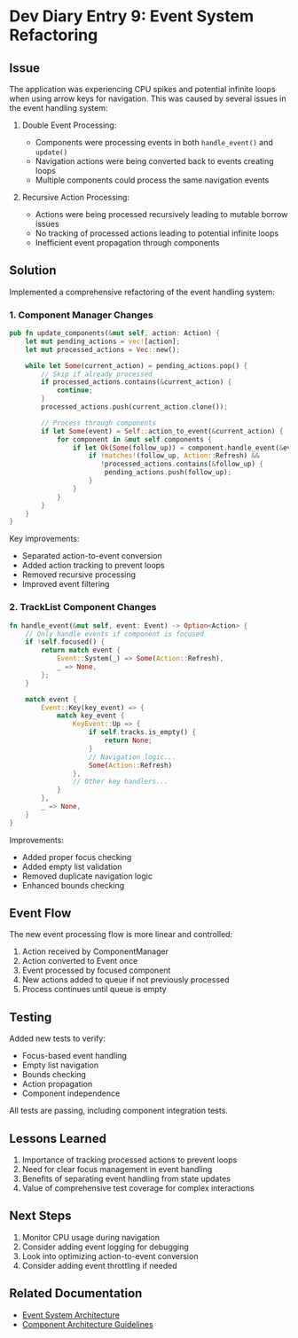 # Dev Diary Entry 9: Event System Refactoring

## Issue
The application was experiencing CPU spikes and potential infinite loops when using arrow keys for navigation. This was caused by several issues in the event handling system:

1. Double Event Processing:
   - Components were processing events in both `handle_event()` and `update()`
   - Navigation actions were being converted back to events creating loops
   - Multiple components could process the same navigation events

2. Recursive Action Processing:
   - Actions were being processed recursively leading to mutable borrow issues
   - No tracking of processed actions leading to potential infinite loops
   - Inefficient event propagation through components

## Solution
Implemented a comprehensive refactoring of the event handling system:

### 1. Component Manager Changes
```rust
pub fn update_components(&mut self, action: Action) {
    let mut pending_actions = vec![action];
    let mut processed_actions = Vec::new();

    while let Some(current_action) = pending_actions.pop() {
        // Skip if already processed
        if processed_actions.contains(&current_action) {
            continue;
        }
        processed_actions.push(current_action.clone());

        // Process through components
        if let Some(event) = Self::action_to_event(&current_action) {
            for component in &mut self.components {
                if let Ok(Some(follow_up)) = component.handle_event(&event) {
                    if !matches!(follow_up, Action::Refresh) && 
                       !processed_actions.contains(&follow_up) {
                        pending_actions.push(follow_up);
                    }
                }
            }
        }
    }
}
```

Key improvements:
- Separated action-to-event conversion
- Added action tracking to prevent loops
- Removed recursive processing
- Improved event filtering

### 2. TrackList Component Changes
```rust
fn handle_event(&mut self, event: Event) -> Option<Action> {
    // Only handle events if component is focused
    if !self.focused() {
        return match event {
            Event::System(_) => Some(Action::Refresh),
            _ => None,
        };
    }

    match event {
        Event::Key(key_event) => {
            match key_event {
                KeyEvent::Up => {
                    if self.tracks.is_empty() {
                        return None;
                    }
                    // Navigation logic...
                    Some(Action::Refresh)
                },
                // Other key handlers...
            }
        },
        _ => None,
    }
}
```

Improvements:
- Added proper focus checking
- Added empty list validation
- Removed duplicate navigation logic
- Enhanced bounds checking

## Event Flow
The new event processing flow is more linear and controlled:
1. Action received by ComponentManager
2. Action converted to Event once
3. Event processed by focused component
4. New actions added to queue if not previously processed
5. Process continues until queue is empty

## Testing
Added new tests to verify:
- Focus-based event handling
- Empty list navigation
- Bounds checking
- Action propagation
- Component independence

All tests are passing, including component integration tests.

## Lessons Learned
1. Importance of tracking processed actions to prevent loops
2. Need for clear focus management in event handling
3. Benefits of separating event handling from state updates
4. Value of comprehensive test coverage for complex interactions

## Next Steps
1. Monitor CPU usage during navigation
2. Consider adding event logging for debugging
3. Look into optimizing action-to-event conversion
4. Consider adding event throttling if needed

## Related Documentation
- [Event System Architecture](../event-system.md)
- [Component Architecture Guidelines](../ooda-based-development-guidelines.md)
